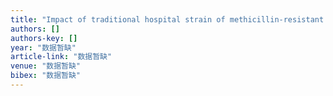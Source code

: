 ```yaml
---
title: "Impact of traditional hospital strain of methicillin-resistant Staphylococcus aureus (MRSA) and community strain of MRSA on mortality in patients with community-onset S aureus …"
authors: []
authors-key: []
year: "数据暂缺"
article-link: "数据暂缺"
venue: "数据暂缺"
bibex: "数据暂缺"
---
```

